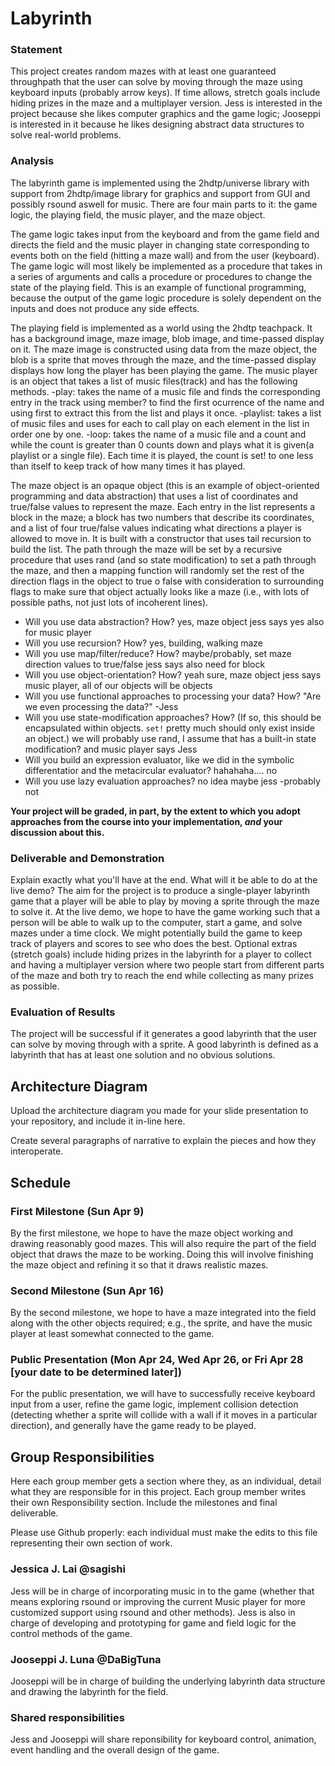 # Labyrinth

### Statement
This project creates random mazes with at least one guaranteed throughpath that the user can solve by moving through the maze using keyboard inputs (probably arrow keys).  If time allows, stretch goals include hiding prizes in the maze and a multiplayer version.  Jess is interested in the project because she likes computer graphics and the game logic; Jooseppi is interested in it because he likes designing abstract data structures to solve real-world problems.

### Analysis
The labyrinth game is implemented using the 2hdtp/universe library with support from 2hdtp/image library for graphics and support from GUI and possibly rsound aswell for music.  There are four main parts to it: the game logic, the playing field, the music player, and the maze object.  

The game logic takes input from the keyboard and from the game field and directs the field and the music player in changing state corresponding to events both on the field (hitting a maze wall) and from the user (keyboard).  The game logic will most likely be implemented as a procedure that takes in a series of arguments and calls a procedure or procedures to change the state of the playing field.  This is an example of functional programming, because the output of the game logic procedure is solely dependent on the inputs and does not produce any side effects.  

The playing field is implemented as a world using the 2hdtp teachpack.  It has a background image, maze image, blob image, and time-passed display on it.  The maze image is constructed using data from the maze object, the blob is a sprite that moves through the maze, and the time-passed display displays how long the player has been playing the game. The music player is an object that takes a list of music files(track) and has the following methods. 
  -play: takes the name of a music file and finds the corresponding entry in the track using member? to find the first ocurrence of the name and using first to extract this from the list and plays it once.
  -playlist: takes a list of music files and uses for each to call play on each element in the list in order one by one.
  -loop: takes the name of a music file and a count and while the count is greater than 0 counts down and plays what it is given(a playlist or a single file). Each time it is played, the count is set! to one less than itself to keep track of how many times it has played.
  


The maze object is an opaque object (this is an example of object-oriented programming and data abstraction) that uses a list of coordinates and true/false values to represent the maze.  Each entry in the list represents a block in the maze; a block has two numbers that describe its coordinates, and a list of four true/false values indicating what directions a player is allowed to move in.  It is built with a constructor that uses tail recursion to build the list.  The path through the maze will be set by a recursive procedure that uses rand (and so state modification) to set a path through the maze, and then a mapping function will randomly set the rest of the direction flags in the object to true o false with consideration to surrounding flags to make sure that object actually looks like a maze (i.e., with lots of possible paths, not just lots of incoherent lines).

- Will you use data abstraction? How?     yes, maze object     jess says yes also for music player 
- Will you use recursion? How?            yes, building, walking maze   
- Will you use map/filter/reduce? How?    maybe/probably, set maze direction values to true/false   jess says also need for block
- Will you use object-orientation? How?   yeah sure, maze object      jess says music player, all of our objects will be objects
- Will you use functional approaches to processing your data? How?  "Are we even processing the data?"  -Jess
- Will you use state-modification approaches? How? (If so, this should be encapsulated within objects. `set!` pretty much should only exist inside an object.)      we will probably use rand, I assume that has a built-in state modification? and music player says Jess
- Will you build an expression evaluator, like we did in the symbolic differentatior and the metacircular evaluator?  hahahaha.... no
- Will you use lazy evaluation approaches?  no idea maybe jess -probably not



**Your project will be graded, in part, by the extent to which you adopt approaches from the course into your implementation, _and_ your discussion about this.**

### Deliverable and Demonstration
Explain exactly what you'll have at the end. What will it be able to do at the live demo?
The aim for the project is to produce a single-player labyrinth game that a player will be able to play by moving a sprite through the maze to solve it.  At the live demo, we hope to have the game working such that a person will be able to walk up to the computer, start a game, and solve mazes under a time clock.  We might potentially build the game to keep track of players and scores to see who does the best.  Optional extras (stretch goals) include hiding prizes in the labyrinth for a player to collect and having a multiplayer version where two people start from different parts of the maze and both try to reach the end while collecting as many prizes as possible.

### Evaluation of Results
The project will be successful if it generates a good labyrinth that the user can solve by  moving through with a sprite.  A good labyrinth is defined as a labyrinth that has at least one solution and no obvious solutions.

## Architecture Diagram
Upload the architecture diagram you made for your slide presentation to your repository, and include it in-line here.

Create several paragraphs of narrative to explain the pieces and how they interoperate.

## Schedule

### First Milestone (Sun Apr 9)
By the first milestone, we hope to have the maze object working and drawing reasonably good mazes.  This will also require the part of the field object that draws the maze to be working.  Doing this will involve finishing the maze object and refining it so that it draws realistic mazes.

### Second Milestone (Sun Apr 16)
By the second milestone, we hope to have a maze integrated into the field along with the other objects required; e.g., the sprite, and have the music player at least somewhat connected to the game.

### Public Presentation (Mon Apr 24, Wed Apr 26, or Fri Apr 28 [your date to be determined later])
For the public presentation, we will have to successfully receive keyboard input from a user, refine the game logic, implement collision detection (detecting whether a sprite will collide with a wall if it moves in a particular direction), and generally have the game ready to be played. 

## Group Responsibilities
Here each group member gets a section where they, as an individual, detail what they are responsible for in this project. Each group member writes their own Responsibility section. Include the milestones and final deliverable.

Please use Github properly: each individual must make the edits to this file representing their own section of work.

### Jessica J. Lai @sagishi
Jess will be in charge of incorporating music in to the game (whether that means exploring rsound or improving the current Music player for more customized support using rsound and other methods). Jess is also in charge of developing and prototyping for game and field logic for the control methods of the game. 

### Jooseppi J. Luna @DaBigTuna
Jooseppi will be in charge of building the underlying labyrinth data structure and drawing the labyrinth for the field.

### Shared responsibilities
Jess and Jooseppi will share reponsibility for keyboard control, animation, event handling and the overall design of the game.
